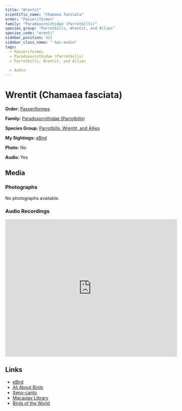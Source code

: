 ```yaml
---
title: "Wrentit"
scientific_name: "Chamaea fasciata"
order: "Passeriformes"
family: "Paradoxornithidae (Parrotbills)"
species_group: "Parrotbills, Wrentit, and Allies"
species_code: "wrenti"
sidebar_position: 413
sidebar_class_name: " has-audio"
tags: 
  - Passeriformes
  - Paradoxornithidae (Parrotbills)
  - Parrotbills, Wrentit, and Allies
  
  - Audio
---
```


# Wrentit (Chamaea fasciata)

**Order:** [Passeriformes](/tags/passeriformes)

**Family:** [Paradoxornithidae (Parrotbills)](/tags/paradoxornithidae-parrotbills)

**Species Group:** [Parrotbills, Wrentit, and Allies](/tags/parrotbills-wrentit-and-allies)

**My Sightings:** [eBird](https://ebird.org/lifelist?r=world&time=life&spp=wrenti)

**Photo**: No 

**Audio**: Yes

## Media
### Photographs
No photographs available.

### Audio Recordings
<iframe src="https://macaulaylibrary.org/asset/626995507/embed" width="550" height="440" frameborder="0" allowfullscreen></iframe>

## Links
* [eBird](https://ebird.org/species/wrenti) 
* [All About Birds](https://www.allaboutbirds.org/guide/wrenti) 
* [Xeno-canto](https://www.xeno-canto.org/species/chamaea-fasciata) 
* [Macaulay Library](https://search.macaulaylibrary.org/catalog?taxonCode=wrenti&sort=rating_rank_desc)
* [Birds of the World](https://birdsoftheworld.org/bow/species/wrenti)
